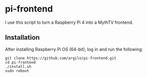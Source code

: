 pi-frontend
===========

I use this script to turn a Raspberry Pi 4 into a MythTV frontend.

Installation
------------

After installing Raspberry Pi OS (64-bit), log in and run the following:

```
git clone https://github.com/argilo/pi-frontend.git
cd pi-frontend
./install.sh
sudo reboot
```
